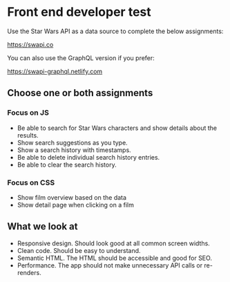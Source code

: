 # Front end developer test

Use the Star Wars API as a data source to complete the below assignments:

https://swapi.co

You can also use the GraphQL version if you prefer:

https://swapi-graphql.netlify.com

## Choose one or both assignments

### Focus on JS

- Be able to search for Star Wars characters and show details about the results.
- Show search suggestions as you type.
- Show a search history with timestamps.
- Be able to delete individual search history entries.
- Be able to clear the search history.

### Focus on CSS

- Show film overview based on the data
- Show detail page when clicking on a film

## What we look at

- Responsive design. Should look good at all common screen widths.
- Clean code. Should be easy to understand.
- Semantic HTML. The HTML should be accessible and good for SEO.
- Performance. The app should not make unnecessary API calls or re-renders.
